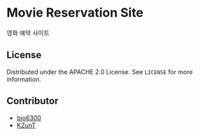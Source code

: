 # Movie Reservation Site
영화 예약 사이트


## License

Distributed under the APACHE 2.0 License. See `LICENSE` for more information.

## Contributor
* [bjo6300](https://github.com/bjo6300) <br>
* [KZunT](https://github.com/KZunT)
